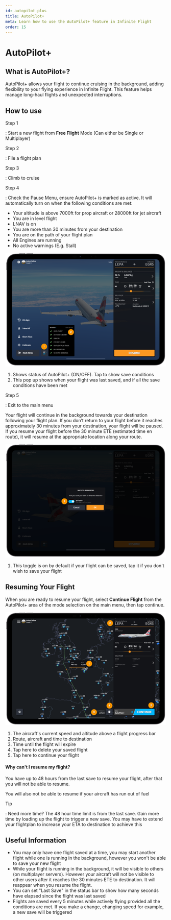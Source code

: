```yaml
---
id: autopilot-plus
title: AutoPilot+
meta: Learn how to use the AutoPilot+ feature in Infinite Flight
order: 15
---
```


# AutoPilot+



## What is AutoPilot+?

AutoPilot+ allows your flight to continue cruising in the background, adding flexibility to your flying experience in Infinite Flight. This feature helps manage long-haul flights and unexpected interruptions.

## How to use

Step 1

: Start a new flight from **Free Flight** Mode (Can either be Single or Multiplayer)


Step 2

: File a flight plan

Step 3 

: Climb to cruise

Step 4

: Check the Pause Menu, ensure AutoPilot+ is marked as active. It will automatically turn on when the following conditions are met:

- Your altitude is above 7000ft for prop aircraft or 28000ft for jet aircraft
- You are in level flight
- LNAV is on
- You are more than 30 minutes from your destination
- You are on the path of your flight plan
- All Engines are running
- No active warnings (E.g. Stall)

![AutoPilot+ Pause Menu](_images/manual/frames/autopilot-plus1.png)

1. Shows status of AutoPilot+ (ON/OFF). Tap to show save conditions 
2. This pop up shows when your flight was last saved, and if all the save conditions have been met

Step 5

: Exit to the main menu


Your flight will continue in the background towards your destination following your flight plan. If you don’t return to your flight before it reaches approximately 30 minutes from your destination, your flight will be paused. If you resume your flight before the 30 minute ETE (estimated time en route), it will resume at the appropriate location along your route.

![AutoPilot+ Exit Flight Page](_images/manual/frames/autopilot-plus2.png)

1. This toggle is on by default if your flight can be saved, tap it if you don't wish to save your flight


## Resuming Your Flight

When you are ready to resume your flight, select **Continue Flight** from the AutoPilot+ area of the mode selection on the main menu, then tap continue.

![AutoPilot+ Resume Page](_images/manual/frames/autopilot-plus3.png)

1. The aircraft's current speed and altitude above a flight progress bar
2. Route, aircraft and time to destination
3. Time until the flight will expire
4. Tap here to delete your saved flight
5. Tap here to continue your flight

#### Why can't I resume my flight?
You have up to 48 hours from the last save to resume your flight, after that you will not be able to resume.

You will also not be able to resume if your aircraft has run out of fuel

Tip

: Need more time? The 48 hour time limit is from the last save. Gain more time by loading up the flight to trigger a new save. You may have to extend your flightplan to increase your ETA to destination to achieve this

## Useful Information

 - You may only have one flight saved at a time, you may start another flight while one is running in the background, however you won't be able to save your new flight
 - While your flight is running in the background, it will be visible to others (on multiplayer servers). However your aircraft will not be visible to other users after it reaches the 30 minutes ETE to destination. It will reappear when you resume the flight.
 - You can set "Last Save" in the status bar to show how many seconds have elapsed since the flight was last saved
 - Flights are saved every 5 minutes while actively flying provided all the conditions are met. If you make a change, changing speed for example, a new save will be triggered
  

